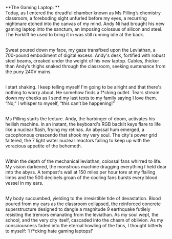**The Gaming Laptop: **<br>
Today, as I entered the dreadful chamber known as Ms Pilling’s chemistry classroom, a foreboding sight unfurled before my eyes, a recurring nightmare etched into the canvas of my mind. Andy Ni had brought his new gaming laptop into the sanctum, an imposing colossus of silicon and steel. The Forklift he used to bring it in was still running idle at the back. <br><br>

Sweat poured down my face, my gaze transfixed upon the Leviathan, a 700-pound embodiment of digital excess. Andy's desk, fortified with robust steel beams, creaked under the weight of his new laptop. Cables, thicker than Andy’s thighs snaked through the classroom, seeking sustenance from the puny 240V mains. <br><br>

I start shaking. I keep telling myself I'm going to be alright and that there's nothing to worry about. He somehow finds a f*cking outlet. Tears stream down my cheeks as I send my last texts to my family saying I love them. “No,” I whisper to myself, “this can’t be happening!” <br><br>

Ms Pilling starts the lecture. Andy, the harbinger of doom, activates his hellish machine. In an instant, the keyboard's RGB backlit keys flare to life like a nuclear flash, frying my retinas. An abyssal hum emerged, a cacophonous crescendo that shook my very soul. The city's power grid faltered, the 7 light water nuclear reactors failing to keep up with the voracious appetite of the behemoth. <br><br>

Within the depth of the mechanical leviathan, colossal fans whirred to life. My vision darkened, the monstrous machine dragging everything I held dear into the abyss. A tempest's wail at 150 miles per hour tore at my flailing limbs and the 500 decibels groan of the cooling fans bursts every blood vessel in my ears. <br><br>

My body succumbed, yielding to the irresistible tide of devastation. Blood poured from my ears as the classroom collapsed, the reinforced concrete superstructure designed to dangle a magnitude 9 earthquake futilely resisting the tremors emanating from the leviathan. As my soul wept, the school, and the very city itself, cascaded into the chasm of oblivion. As my consciousness faded into the eternal howling of the fans, I thought bitterly to myself: ‘I f*cking hate gaming laptops!’


